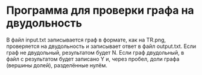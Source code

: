 # Программа для проверки графа на двудольность

В файл input.txt записывается граф в формате, как на TR.png, проверяется на двудольность и записывает ответ в файл output.txt. Если граф не двудольный, результатом будет N. Если граф двудольный, в файл с результатом будет записано Y и, через пробел, доли графа (вершины долей), разделённые нулём.
